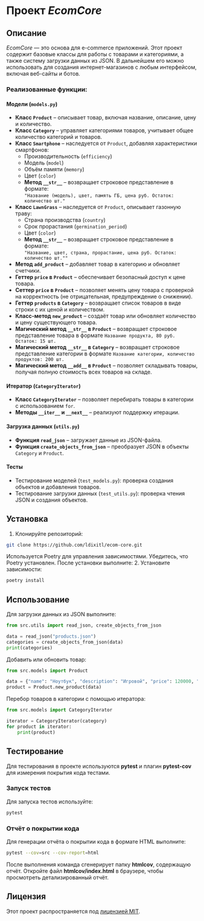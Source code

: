 # Проект *EcomCore*

## Описание

*EcomCore* — это основа для e-commerce приложений. Этот проект содержит базовые классы для работы с товарами и категориями, а также систему загрузки данных из JSON. В дальнейшем его можно использовать для создания интернет-магазинов с любым интерфейсом, включая веб-сайты и ботов.

### Реализованные функции:

#### Модели (`models.py`)
- **Класс `Product`** – описывает товар, включая название, описание, цену и количество.
- **Класс `Category`** – управляет категориями товаров, учитывает общее количество категорий и товаров.
- **Класс `Smartphone`** – наследуется от `Product`, добавляя характеристики смартфонов:  
  - Производительность (`efficiency`)  
  - Модель (`model`)  
  - Объём памяти (`memory`)  
  - Цвет (`color`)  
  - **Метод `__str__`** – возвращает строковое представление в формате:  
    `"Название (модель), цвет, память ГБ, цена руб. Остаток: количество шт."`
- **Класс `LawnGrass`** – наследуется от `Product`, описывает газонную траву:  
  - Страна производства (`country`)  
  - Срок прорастания (`germination_period`)  
  - Цвет (`color`)  
  - **Метод `__str__`** – возвращает строковое представление в формате:  
    `"Название, цвет, страна, прорастание, цена руб. Остаток: количество шт.""`
- **Метод `add_product`** – добавляет товар в категорию и обновляет счетчики.
- **Геттер `price` в `Product`** – обеспечивает безопасный доступ к цене товара.  
- **Сеттер `price` в `Product`** – позволяет менять цену товара с проверкой на корректность (не отрицательная, предупреждение о снижении).  
- **Геттер `products` в `Category`** – возвращает список товаров в виде строки с их ценой и количеством.  
- **Класс-метод `new_product`** – создаёт товар или обновляет количество и цену существующего товара.
- **Магический метод `__str__` в `Product`** – возвращает строковое представление товара в формате `Название продукта, 80 руб. Остаток: 15 шт.`
- **Магический метод `__str__` в `Category`** – возвращает строковое представление категории в формате `Название категории, количество продуктов: 200 шт.`
- **Магический метод `__add__` в `Product`** – позволяет складывать товары, получая полную стоимость всех товаров на складе.

#### Итератор (`CategoryIterator`)
- **Класс `CategoryIterator`** – позволяет перебирать товары в категории с использованием `for`.
- **Методы `__iter__` и `__next__`** – реализуют поддержку итерации.

#### Загрузка данных (`utils.py`)
- **Функция `read_json`** – загружает данные из JSON-файла.
- **Функция `create_objects_from_json`** – преобразует JSON в объекты `Category` и `Product`.

#### Тесты
- Тестирование моделей (`test_models.py`): проверка создания объектов и добавления товаров.
- Тестирование загрузки данных (`test_utils.py`): проверка чтения JSON и создания объектов.

## Установка
1. Клонируйте репозиторий:
```sh
git clone https://github.com/ldixitl/ecom-core.git
```
Используется Poetry для управления зависимостями. Убедитесь, что Poetry установлен.
После установки выполните:
2. Установите зависимости:
```sh
poetry install
```

## Использование
Для загрузки данных из JSON выполните:
```python
from src.utils import read_json, create_objects_from_json

data = read_json("products.json")
categories = create_objects_from_json(data)
print(categories)
```

Добавить или обновить товар:
```python
from src.models import Product

data = {"name": "Ноутбук", "description": "Игровой", "price": 120000, "quantity": 5}  
product = Product.new_product(data)  
```

Перебор товаров в категории с помощью итератора:
```python
from src.models import CategoryIterator

iterator = CategoryIterator(category)
for product in iterator:
    print(product)
```

## Тестирование
Для тестирования в проекте используются **pytest** и плагин **pytest-cov** для измерения покрытия кода тестами.

### Запуск тестов
Для запуска тестов используйте:
```bash
pytest
```

### Отчёт о покрытии кода
Для генерации отчёта о покрытии кода в формате HTML выполните:

```bash
pytest --cov=src --cov-report=html
```
После выполнения команда сгенерирует папку **htmlcov**, содержащую отчёт. 
Откройте файл **htmlcov/index.html** в браузере, чтобы просмотреть детализированный отчёт.

## Лицензия
Этот проект распространяется под [лицензией MIT](LICENSE).
